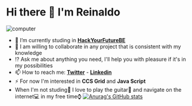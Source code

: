 # Hi there 👋 I'm Reinaldo
<a><img src="https://media.giphy.com/media/LqMn3zJKoi93O/giphy.gif" alt="computer"></a>
- :notebook: I’m currently studing in [**HackYourFutureBE**](https://hackyourfuture.be/)
- 👯 I am willing to collaborate in any project that is consistent with my knowledge
- :interrobang: Ask me about anything you need, I'll help you with pleasure if it's in my possibilities
- 📫 How to reach me:  [**Twitter**](https://twitter.com/perezrei/) - [**Linkedin**](https://www.linkedin.com/in/perezrei/)
- ⚡ For now I'm interested in **CCS Grid** and **Java Script**
- When I'm not studing:book: I love to play the guitar:musical_note: and navigate on the internet:computer: in my free time:watch:
[![Anurag's GitHub stats](https://github-readme-stats.vercel.app/api?username=perezrei)](https://github.com/anuraghazra/github-readme-stats)

